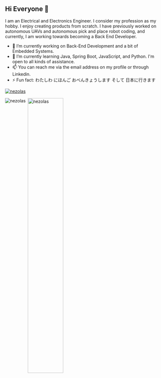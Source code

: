 ## Hi Everyone 👋
I am an Electrical and Electronics Engineer. I consider my profession as my hobby. I enjoy creating products from scratch. I have previously worked on autonomous UAVs and autonomous pick and place robot coding, and currently, I am working towards becoming a Back End Developer.
- 🚀 I’m currently working on Back-End Development and a bit of Embedded Systems.
- 🧠 I’m currently learning Java, Spring Boot, JavaScript, and Python. I'm open to all kinds of assistance.
- 📫 You can reach me via the email address on my profile or through Linkedin.
- ⚡ Fun fact: わたしわ にほんご おべんきょうします そして 日本に行きます
<!--
**Nezolas/Nezolas** is a ✨ _special_ ✨ repository because its `README.md` (this file) appears on your GitHub profile.

Here are some ideas to get you started:

- 🔭 I’m currently working on ...
- 🌱 I’m currently learning ...
- 👯 I’m looking to collaborate on ...
- 🤔 I’m looking for help with ...
- 💬 Ask me about ...
- 📫 How to reach me: ...
- 😄 Pronouns: ...
- ⚡ Fun fact: ...
-->
<p style="width:50%"><a href="https://github.com/ryo-ma/github-profile-trophy"><img src="https://github-profile-trophy.vercel.app/?username=nezolas" alt="nezolas" /></a></p>
<p><img align="left" src="https://github-readme-stats.vercel.app/api/top-langs?username=nezolas&show_icons=true&locale=en&layout=compact&theme=chartreuse-dark" alt="nezolas" /></p>
<p>&nbsp;<img align="center" src="https://github-readme-stats.vercel.app/api?username=nezolas&show_icons=true&locale=enlayout=compact&theme=chartreuse-dark" alt="nezolas" width="48%" /></p><br />

